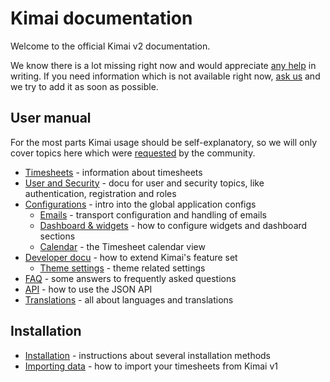 # Kimai documentation

Welcome to the official Kimai v2 documentation. 

We know there is a lot missing right now and would appreciate [any help](https://github.com/kevinpapst/kimai2/pulls) in writing. 
If you need information which is not available right now, [ask us](https://github.com/kevinpapst/kimai2/issues) and we 
try to add it as soon as possible. 

## User manual

For the most parts Kimai usage should be self-explanatory, so we will only cover topics here which were 
[requested](https://github.com/kevinpapst/kimai2/issues) by the community.

- [Timesheets](timesheet.md) - information about timesheets
- [User and Security](users.md) - docu for user and security topics, like authentication, registration and roles  
- [Configurations](configurations.md) - intro into the global application configs
    - [Emails](emails.md) - transport configuration and handling of emails 
    - [Dashboard & widgets](dashboard.md) - how to configure widgets and dashboard sections
    - [Calendar](calendar.md) - the Timesheet calendar view
- [Developer docu](developers.md) - how to extend Kimai's feature set  
    - [Theme settings](theme.md) - theme related settings
- [FAQ](faq.md) - some answers to frequently asked questions 
- [API](developers_api.md) - how to use the JSON API 
- [Translations](translations.md) - all about languages and translations

## Installation
 
- [Installation](installation.md) - instructions about several installation methods
- [Importing data](migration_v1.md) - how to import your timesheets from Kimai v1
